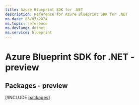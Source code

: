 ```yaml
---
title: Azure Blueprint SDK for .NET
description: Reference for Azure Blueprint SDK for .NET
ms.date: 03/07/2024
ms.topic: reference
ms.devlang: dotnet
ms.service: blueprint
---
```

# Azure Blueprint SDK for .NET - preview
## Packages - preview
[!INCLUDE [packages](blueprint-index.md)]